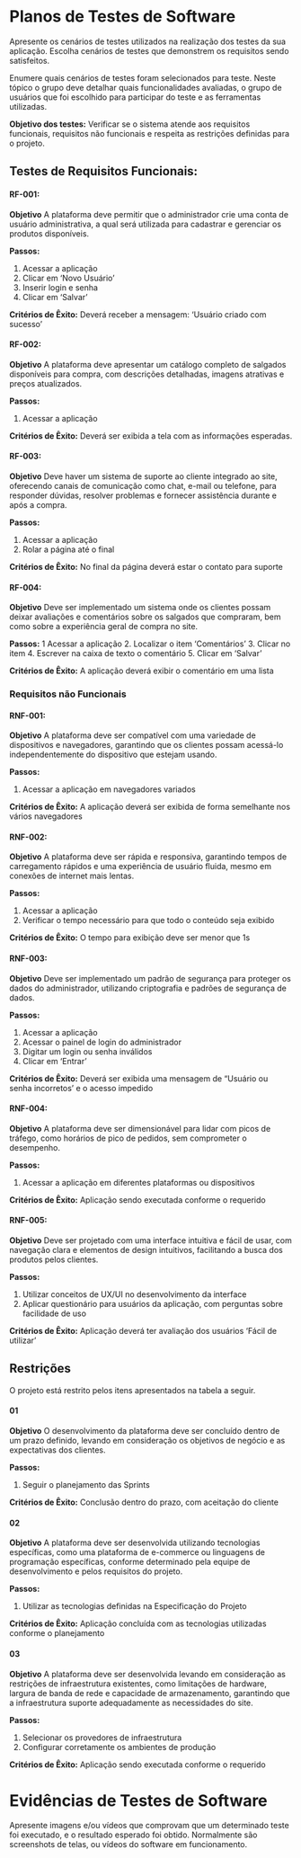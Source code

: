# Planos de Testes de Software

Apresente os cenários de testes utilizados na realização dos testes da sua aplicação. Escolha cenários de testes que demonstrem os requisitos sendo satisfeitos.

Enumere quais cenários de testes foram selecionados para teste. Neste tópico o grupo deve detalhar quais funcionalidades avaliadas, o grupo de usuários que foi escolhido para participar do teste e as ferramentas utilizadas.

**Objetivo dos testes:** Verificar se o sistema atende aos requisitos funcionais, requisitos não funcionais e respeita as restrições definidas para o projeto.

## Testes de Requisitos Funcionais:

#### RF-001:
**Objetivo** A plataforma deve permitir que o administrador crie uma conta de usuário administrativa, a qual será utilizada para cadastrar e gerenciar os produtos disponíveis.

**Passos:**
1.	Acessar a aplicação
2.	Clicar em ‘Novo Usuário’
3.	Inserir login e senha
4.	Clicar em ‘Salvar’

**Critérios de Êxito:**
Deverá receber a mensagem: ‘Usuário criado com sucesso’

#### RF-002:
**Objetivo** A plataforma deve apresentar um catálogo completo de salgados disponíveis para compra, com descrições detalhadas, imagens atrativas e preços atualizados.

**Passos:**
1.	Acessar a aplicação

**Critérios de Êxito:**
Deverá ser exibida a tela com as informações esperadas.

#### RF-003:
**Objetivo** Deve haver um sistema de suporte ao cliente integrado ao site, oferecendo canais de comunicação como chat, e-mail ou telefone, para responder dúvidas, resolver problemas e fornecer assistência durante e após a compra.

**Passos:**
1.	Acessar a aplicação
2.	Rolar a página até o final

**Critérios de Êxito:**
No final da página deverá estar o contato para suporte

#### RF-004:
**Objetivo** Deve ser implementado um sistema onde os clientes possam deixar avaliações e comentários sobre os salgados que compraram, bem como sobre a experiência geral de compra no site.

**Passos:**
1	Acessar a aplicação
2.	Localizar o item ‘Comentários’
3.	Clicar no item
4.	Escrever na caixa de texto o comentário
5.	Clicar em ‘Salvar’

**Critérios de Êxito:**
A aplicação deverá exibir o comentário em uma lista
### Requisitos não Funcionais

#### RNF-001:
**Objetivo** A plataforma deve ser compatível com uma variedade de dispositivos e navegadores, garantindo que os clientes possam acessá-lo independentemente do dispositivo que estejam usando.

**Passos:**
1.	Acessar a aplicação em navegadores variados

**Critérios de Êxito:**
A aplicação deverá ser exibida de forma semelhante nos vários navegadores
 
#### RNF-002:
**Objetivo** A plataforma deve ser rápida e responsiva, garantindo tempos de carregamento rápidos e uma experiência de usuário fluida, mesmo em conexões de internet mais lentas.

**Passos:**
1.	Acessar a aplicação
2.	Verificar o tempo necessário para que todo o conteúdo seja exibido

**Critérios de Êxito:**
O tempo para exibição deve ser menor que 1s

#### RNF-003:
**Objetivo** Deve ser implementado um padrão de segurança para proteger os dados do administrador, utilizando criptografia e padrões de segurança de dados.

**Passos:**
1.	Acessar a aplicação
2.	Acessar o painel de login do administrador
3.	Digitar um login ou senha inválidos
4.	Clicar em ‘Entrar’

**Critérios de Êxito:**
Deverá ser exibida uma mensagem de “Usuário ou senha incorretos’ e o acesso impedido

#### RNF-004:
**Objetivo** A plataforma deve ser dimensionável para lidar com picos de tráfego, como horários de pico de pedidos, sem comprometer o desempenho.

**Passos:**
1.	Acessar a aplicação em diferentes plataformas ou dispositivos

**Critérios de Êxito:**
Aplicação sendo executada conforme o requerido

#### RNF-005:
**Objetivo** Deve ser projetado com uma interface intuitiva e fácil de usar, com navegação clara e elementos de design intuitivos, facilitando a busca dos produtos pelos clientes.

**Passos:**
1.	Utilizar conceitos de UX/UI no desenvolvimento da interface
2.	Aplicar questionário para usuários da aplicação, com perguntas sobre facilidade de uso

**Critérios de Êxito:**
Aplicação deverá ter avaliação dos usuários ‘Fácil de utilizar’

## Restrições

O projeto está restrito pelos itens apresentados na tabela a seguir.

#### 01
 **Objetivo** O desenvolvimento da plataforma deve ser concluído dentro de um prazo definido, levando em consideração os objetivos de negócio e as expectativas dos clientes.
 
**Passos:**
1.	Seguir o planejamento das Sprints

**Critérios de Êxito:**
Conclusão dentro do prazo, com aceitação do cliente

#### 02
 **Objetivo** A plataforma deve ser desenvolvida utilizando tecnologias específicas, como uma plataforma de e-commerce ou linguagens de programação específicas, conforme determinado pela equipe de desenvolvimento e pelos requisitos do projeto.
 
**Passos:**
1.	Utilizar as tecnologias definidas na Especificação do Projeto

**Critérios de Êxito:**
Aplicação concluída com as tecnologias utilizadas conforme o planejamento

#### 03
 **Objetivo** A plataforma deve ser desenvolvida levando em consideração as restrições de infraestrutura existentes, como limitações de hardware, largura de banda de rede e capacidade de armazenamento, garantindo que a infraestrutura suporte adequadamente as necessidades do site.
 
**Passos:**
1.	Selecionar os provedores de infraestrutura
2.	Configurar corretamente os ambientes de produção

**Critérios de Êxito:**
Aplicação sendo executada conforme o requerido
 
# Evidências de Testes de Software

Apresente imagens e/ou vídeos que comprovam que um determinado teste foi executado, e o resultado esperado foi obtido. Normalmente são screenshots de telas, ou vídeos do software em funcionamento.


